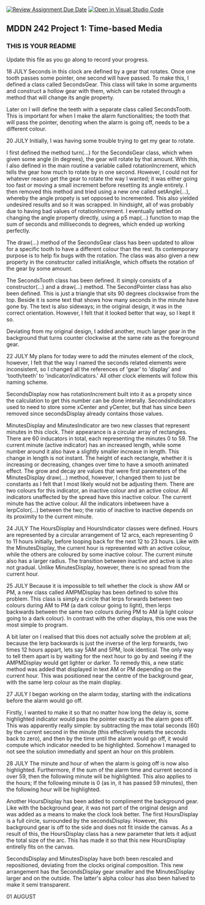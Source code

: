 [![Review Assignment Due Date](https://classroom.github.com/assets/deadline-readme-button-24ddc0f5d75046c5622901739e7c5dd533143b0c8e959d652212380cedb1ea36.svg)](https://classroom.github.com/a/JAZAP9dv)
[![Open in Visual Studio Code](https://classroom.github.com/assets/open-in-vscode-718a45dd9cf7e7f842a935f5ebbe5719a5e09af4491e668f4dbf3b35d5cca122.svg)](https://classroom.github.com/online_ide?assignment_repo_id=11439611&assignment_repo_type=AssignmentRepo)
## MDDN 242 Project 1: Time-based Media  

### THIS IS YOUR README

Update this file as you go along to record your progress.

18 JULY
  Seconds in this clock are defined by a gear that rotates. Once one tooth passes some pointer, one second will have passed.
  To make this, I defined a class called SecondsGear. This class will take in some arguments and construct a hollow gear with them, which can be rotated through a method that will change its angle property.

  Later on I will define the teeth with a separate class called SecondsTooth.
  This is important for when I make the alarm functionalities; the tooth that will pass the pointer, denoting when the alarm is going off, needs to be a different colour. 

20 JULY
  Initially, I was having some trouble trying to get my gear to rotate.

  I first defined the method turn(...) for the SecondsGear class, which when given some angle (in degrees), the gear will rotate by that amount. With this, I also defined in the main routine a variable called rotationIncrement, which tells the gear how much to rotate by in one second. However, I could not for whatever reason get the gear to rotate the way I wanted; it was either going too fast or moving a small increment before resetting its angle entirely. I then removed this method and tried using a new one called setAngle(...), whereby the angle propety is set opposed to incremented. This also yielded undesired results and so it was scrapped. In hindsight, all of was probably due to having bad values of rotationIncrement. I eventually settled on changing the angle property directly, using a p5 map(...) function to map the sum of seconds and milliseconds to degrees, which ended up working perfectly.

  The draw(...) method of the SecondsGear class has been updated to allow for a specific tooth to have a different colour than the rest. Its contemporary purpose is to help fix bugs with the rotation. The class was also given a new property in the constructor called initialAngle, which offsets the rotation of the gear by some amount.

  The SecondsTooth class has been defined. It simply consists of a constructor(...) and a draw(...) method. The SecondPointer class has also been defined. This is just a triangle that sits 90 degrees clockswise from the top. Beside it is some text that shows how many seconds in the minute have gone by. The text is also sideways; in the original design, it was in the correct orientation. However, I felt that it looked better that way, so I kept it so.

  Deviating from my original design, I added another, much larger gear in the background that turns counter clockwise at the same rate as the foreground gear. 

22 JULY
  My plans for today were to add the minutes element of the clock, however, I felt that the way I named the seconds related elements were inconsistent, so I changed all the references of 'gear' to 'display' and 'tooth/teeth' to 'indicator/indicators.' All other clock elements will follow this naming scheme.

  SecondsDisplay now has rotationIncrement built into it as a propety since the calculation to get this number can be done interally.
  SecondsIndicators used to need to store some xCenter and yCenter, but that has since been removed since secondsDisplay already contains those values.

  MinutesDisplay and MinutesIndicator are two new classes that represent minutes in this clock. Their appearance is a circular array of rectangles. There are 60 inducators in total, each representing the minutes 0 to 59. The current minute (active indicator) has an increased length, while some number around it also have a slightly smaller increase in length. This change in length is not instant. The height of each rectangle, whether it is increasing or decreasing, changes over time to have a smooth animated effect. The grow and decay are values that were first paremeters of the MinutesDisplay draw(...) method, however, I changed them to just be constants as I felt that I most likely would not be adjusting them. There are two colours for this indicator, an inactive colour and an active colour. All indicators unaffected by the spread have this inactive colour. The current minute has the active colour. All the indicators inbetween have a lerpColor(...) between the two; the ratio of inactive to inactive depends on its proximity to the current minute.

24 JULY
  The HoursDisplay and HoursIndicator classes were defined. Hours are represented by a circular arrangement of 12 arcs, each representing 0 to 11 hours initially, before looping back for the next 12 to 23 hours. Like with the MinutesDisplay, the current hour is represented with an active colour, while the others are coloured by some inactive colour. The current minute also has a larger radius. The transition between inactive and active is also not gradual. Unlike MinutesDisplay, however, there is no spread from the current hour.

25 JULY
  Because it is impossible to tell whether the clock is show AM or PM, a new class called AMPMDisplay has been defined to solve this problem. This class is simply a circle that lerps forwards between two colours during AM to PM (a dark colour going to light), then lerps backwards between the same two colours during PM to AM (a light colour going to a dark colour). In contrast with the other displays, this one was the most simple to program. 

  A bit later on I realised that this does not actually solve the problem at all; because the lerp backwards is just the inverse of the lerp forwards, two times 12 hours appart, lets say 5AM and 5PM, look identical. The only way to tell them apart is by waiting for the next hour to go by and seeing if the AMPMDisplay would get lighter or darker. To remedy this, a new static method was added that displayed in text AM or PM depending on the current hour. This was positioned near the centre of the background gear, with the same lerp colour as the main display.

27 JULY
  I began working on the alarm today, starting with the indications before the alarm would go off. 

  Firstly, I wanted to make it so that no matter how long the delay is, some highlighted indicator would pass the pointer exactly as the alarm goes off. This was apparently really simple: by subtracting the max total seconds (60) by the current second in the minute (this effectively resets the seconds back to zero), and then by the time until the alarm would go off, it would compute which indicator needed to be highlighted. Somehow I managed to not see the solution immediatly and spent an hour on this problem.

28 JULY
  The minute and hour of when the alarm is going off is now also highlighted. Furthermore, if the sum of the alarm time and current second is over 59, then the following minute will be highlighted. This also applies to the hours; If the following minute is 0 (as in, it has passed 59 minutes), then the following hour will be highlighted.

  Another HoursDisplay has been added to complimemt the background gear. Like with the background gear, it was not part of the original design and was added as a means to make the clock look better. The first HoursDisplay is a full circle, surrounded by the secondsDisplay. However, this background gear is off to the side and does not fit inside the canvas. As a result of this, the HoursDisplay class has a new parameter that lets it adjust the total size of the arc. This has made it so that this new HoursDisplay entirelly fits on the canvas.

  SecondsDisplay and MinutesDisplay have both been rescaled and repositioned, deviating from the clocks original composition. This new arrangement has the SecondsDisplay gear smaller and the MinutesDisplay larger and on the outside. The latter's alpha colour has also been halved to make it semi transparent.

01 AUGUST


